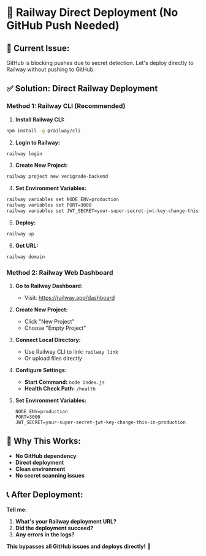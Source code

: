 # 🚀 Railway Direct Deployment (No GitHub Push Needed)

## 🚨 **Current Issue:**
GitHub is blocking pushes due to secret detection. Let's deploy directly to Railway without pushing to GitHub.

## ✅ **Solution: Direct Railway Deployment**

### **Method 1: Railway CLI (Recommended)**

1. **Install Railway CLI:**
```bash
npm install -g @railway/cli
```

2. **Login to Railway:**
```bash
railway login
```

3. **Create New Project:**
```bash
railway project new verigrade-backend
```

4. **Set Environment Variables:**
```bash
railway variables set NODE_ENV=production
railway variables set PORT=3000
railway variables set JWT_SECRET=your-super-secret-jwt-key-change-this-in-production
```

5. **Deploy:**
```bash
railway up
```

6. **Get URL:**
```bash
railway domain
```

### **Method 2: Railway Web Dashboard**

1. **Go to Railway Dashboard:**
   - Visit: https://railway.app/dashboard

2. **Create New Project:**
   - Click "New Project"
   - Choose "Empty Project"

3. **Connect Local Directory:**
   - Use Railway CLI to link: `railway link`
   - Or upload files directly

4. **Configure Settings:**
   - **Start Command:** `node index.js`
   - **Health Check Path:** `/health`

5. **Set Environment Variables:**
   ```
   NODE_ENV=production
   PORT=3000
   JWT_SECRET=your-super-secret-jwt-key-change-this-in-production
   ```

## 🎯 **Why This Works:**

- **No GitHub dependency**
- **Direct deployment**
- **Clean environment**
- **No secret scanning issues**

## 📞 **After Deployment:**

**Tell me:**
1. **What's your Railway deployment URL?**
2. **Did the deployment succeed?**
3. **Any errors in the logs?**

**This bypasses all GitHub issues and deploys directly!** 🎉
